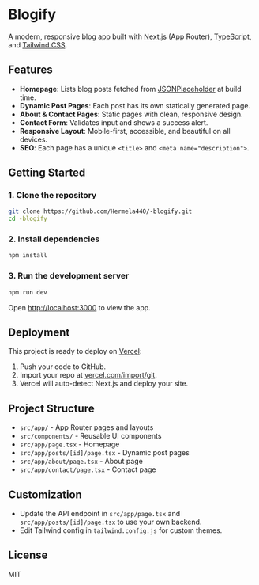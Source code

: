 # Blogify

A modern, responsive blog app built with [Next.js](https://nextjs.org/) (App Router), [TypeScript](https://www.typescriptlang.org/), and [Tailwind CSS](https://tailwindcss.com/).

## Features

- **Homepage**: Lists blog posts fetched from [JSONPlaceholder](https://jsonplaceholder.typicode.com/posts) at build time.
- **Dynamic Post Pages**: Each post has its own statically generated page.
- **About & Contact Pages**: Static pages with clean, responsive design.
- **Contact Form**: Validates input and shows a success alert.
- **Responsive Layout**: Mobile-first, accessible, and beautiful on all devices.
- **SEO**: Each page has a unique `<title>` and `<meta name="description">`.

## Getting Started

### 1. Clone the repository

```bash
git clone https://github.com/Hermela440/-blogify.git
cd -blogify
```

### 2. Install dependencies

```bash
npm install
```

### 3. Run the development server

```bash
npm run dev
```

Open [http://localhost:3000](http://localhost:3000) to view the app.

## Deployment

This project is ready to deploy on [Vercel](https://vercel.com/):

1. Push your code to GitHub.
2. Import your repo at [vercel.com/import/git](https://vercel.com/import/git).
3. Vercel will auto-detect Next.js and deploy your site.

## Project Structure

- `src/app/` - App Router pages and layouts
- `src/components/` - Reusable UI components
- `src/app/page.tsx` - Homepage
- `src/app/posts/[id]/page.tsx` - Dynamic post pages
- `src/app/about/page.tsx` - About page
- `src/app/contact/page.tsx` - Contact page

## Customization

- Update the API endpoint in `src/app/page.tsx` and `src/app/posts/[id]/page.tsx` to use your own backend.
- Edit Tailwind config in `tailwind.config.js` for custom themes.

## License

MIT
